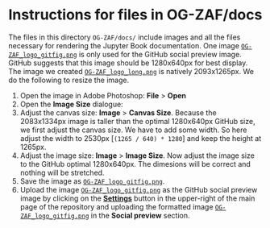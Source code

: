 # Instructions for files in OG-ZAF/docs
The files in this directory `OG-ZAF/docs/` include images and all the files necessary for rendering the Jupyter Book documentation. One image [`OG-ZAF_logo_gitfig.png`](docs/OG-ZAF_logo_gitfig.png) is only used for the GitHub social preview image. GitHub suggests that this image should be 1280x640px for best display. The image we created [`OG-ZAF_logo_long.png`](docs/OG-ZAF_logo_long.png) is natively 2093x1265px. We do the following to resize the image.

1. Open the image in Adobe Photoshop: **File** > **Open**
2. Open the **Image Size** dialogue:
3. Adjust the canvas size: **Image** > **Canvas Size**. Because the 2083x1334px image is taller than the optimal 1280x640px GitHub size, we first adjust the canvas size. We have to add some width. So here adjust the width to 2530px [`(1265 / 640) * 1280`] and keep the height at 1265px.
4. Adjust the image size: **Image** > **Image Size**. Now adjust the image size to the GitHub optimal 1280x640px. The dimesions will be correct and nothing will be stretched.
5. Save the image as [`OG-ZAF_logo_gitfig.png`](docs/OG-ZAF_logo_gitfig.png).
6. Upload the image [`OG-ZAF_logo_gitfig.png`](docs/OG-ZAF_logo_gitfig.png) as the GitHub social preview image by clicking on the [**Settings**](https://github.com/PSLmodels/OG-ZAF/settings) button in the upper-right of the main page of the repository and uploading the formatted image [`OG-ZAF_logo_gitfig.png`](docs/OG-ZAF_logo_gitfig.png) in the **Social preview** section.
